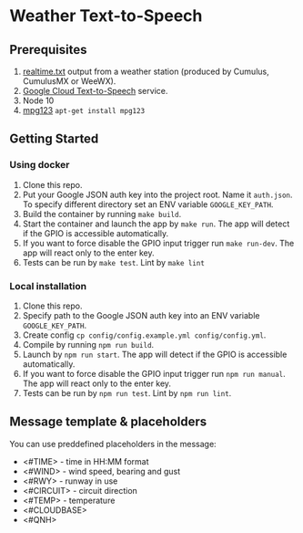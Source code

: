 # Weather Text-to-Speech
## Prerequisites
1. [realtime.txt](https://cumuluswiki.org/a/Realtime.txt) output from a weather station (produced by Cumulus, CumulusMX or WeeWX).
1. [Google Cloud Text-to-Speech](https://cloud.google.com/text-to-speech) service.
1. Node 10
1. [mpg123](https://www.mpg123.de/) `apt-get install mpg123`

## Getting Started
### Using docker
1. Clone this repo.
1. Put your Google JSON auth key into the project root. Name it `auth.json`. To specify different directory set an ENV variable `GOOGLE_KEY_PATH`.
1. Build the container by running `make build`.
1. Start the container and launch the app by `make run`. The app will detect if the GPIO is accessible automatically.
1. If you want to force disable the GPIO input trigger run `make run-dev`. The app will react only to the enter key.
1. Tests can be run by `make test`. Lint by `make lint`
### Local installation
1. Clone this repo.
1. Specify path to the Google JSON auth key into an ENV variable `GOOGLE_KEY_PATH`.
1. Create config `cp config/config.example.yml config/config.yml`.
1. Compile by running `npm run build`.
1. Launch by `npm run start`. The app will detect if the GPIO is accessible automatically.
1. If you want to force disable the GPIO input trigger run `npm run manual`. The app will react only to the enter key.
1. Tests can be run by `npm run test`. Lint by `npm run lint`.

## Message template & placeholders
You can use preddefined placeholders in the message:
- <#TIME> - time in HH:MM format
- <#WIND> - wind speed, bearing and gust
- <#RWY> - runway in use
- <#CIRCUIT> - circuit direction
- <#TEMP> - temperature
- <#CLOUDBASE>
- <#QNH>
